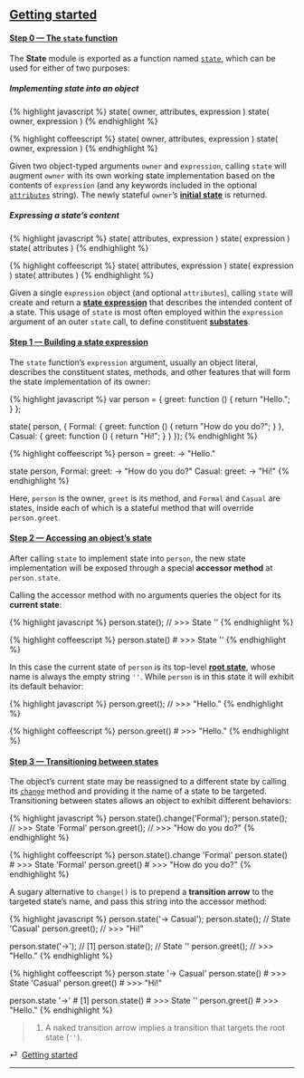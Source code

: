 ## [Getting started](#getting-started)

<div class="local-toc" data-pattern="^Step \d+ . (.*)" data-replace="$1"></div>

#### [Step 0 — The `state` function](#getting-started--the-state-function)

The **State** module is exported as a function named [`state`](/api/#module), which can be used for either of two purposes:

##### Implementing state into an object

{% highlight javascript %}
state( owner, attributes, expression )
state( owner, expression )
{% endhighlight %}

{% highlight coffeescript %}
state( owner, attributes, expression )
state( owner, expression )
{% endhighlight %}

Given two object-typed arguments `owner` and `expression`, calling `state` will augment `owner` with its own working state implementation based on the contents of `expression` (and any keywords included in the optional [`attributes`](#concepts--attributes) string). The newly stateful `owner`’s [**initial state**](#concepts--attributes--destination) is returned.

##### Expressing a state’s content

{% highlight javascript %}
state( attributes, expression )
state( expression )
state( attributes )
{% endhighlight %}

{% highlight coffeescript %}
state( attributes, expression )
state( expression )
state( attributes )
{% endhighlight %}

Given a single `expression` object (and optional `attributes`), calling `state` will create and return a [**state expression**](#concepts--expressions) that describes the intended content of a state. This usage of `state` is most often employed within the `expression` argument of an outer `state` call, to define constituent [**substates**](#concepts--inheritance--superstates-and-substates).


#### [Step 1 — Building a state expression](#getting-started--building-a-state-expression)

The `state` function’s `expression` argument, usually an object literal, describes the constituent states, methods, and other features that will form the state implementation of its owner:

{% highlight javascript %}
var person = {
    greet: function () { return "Hello."; }
};

state( person, {
    Formal: {
        greet: function () { return "How do you do?"; }
    },
    Casual: {
        greet: function () { return "Hi!"; }
    }
});
{% endhighlight %}

{% highlight coffeescript %}
person =
  greet: -> "Hello."

state person,
  Formal:
    greet: -> "How do you do?"
  Casual:
    greet: -> "Hi!"
{% endhighlight %}

Here, `person` is the owner, `greet` is its method, and `Formal` and `Casual` are states, inside each of which is a stateful method that will override `person.greet`.


#### [Step 2 — Accessing an object’s state](#getting-started--accessing-an-objects-state)

After calling `state` to implement state into `person`, the new state implementation will be exposed through a special **accessor method** at `person.state`.

Calling the accessor method with no arguments queries the object for its **current state**:

{% highlight javascript %}
person.state();  // >>> State ''
{% endhighlight %}

{% highlight coffeescript %}
person.state()  # >>> State ''
{% endhighlight %}

In this case the current state of `person` is its top-level [**root state**](#concepts--inheritance--the-root-state), whose name is always the empty string `''`. While `person` is in this state it will exhibit its default behavior:

{% highlight javascript %}
person.greet();  // >>> "Hello."
{% endhighlight %}

{% highlight coffeescript %}
person.greet()  # >>> "Hello."
{% endhighlight %}


#### [Step 3 — Transitioning between states](#getting-started--transitioning-between-states)

The object’s current state may be reassigned to a different state by calling its [`change`](/api/#state--methods--change) method and providing it the name of a state to be targeted. Transitioning between states allows an object to exhibit different behaviors:

{% highlight javascript %}
person.state().change('Formal');
person.state();                   // >>> State 'Formal'
person.greet();                   // >>> "How do you do?"
{% endhighlight %}

{% highlight coffeescript %}
person.state().change 'Formal'
person.state()                  # >>> State 'Formal'
person.greet()                  # >>> "How do you do?"
{% endhighlight %}

A sugary alternative to `change()` is to prepend a **transition arrow** to the targeted state’s name, and pass this string into the accessor method:

{% highlight javascript %}
person.state('-> Casual');
person.state();                   // State 'Casual'
person.greet();                   // >>> "Hi!"

person.state('->');                                           // [1]
person.state();                   // State ''
person.greet();                   // >>> "Hello."
{% endhighlight %}

{% highlight coffeescript %}
person.state '-> Casual'
person.state()                  # >>> State 'Casual'
person.greet()                  # >>> "Hi!"

person.state '->'                                             # [1]
person.state()                  # >>> State ''
person.greet()                  # >>> "Hello."
{% endhighlight %}

> 1. A naked transition arrow implies a transition that targets the root state (`''`).

<div class="backcrumb">
⏎  <a class="section" href="#getting-started">Getting started</a>
</div>

* * *
